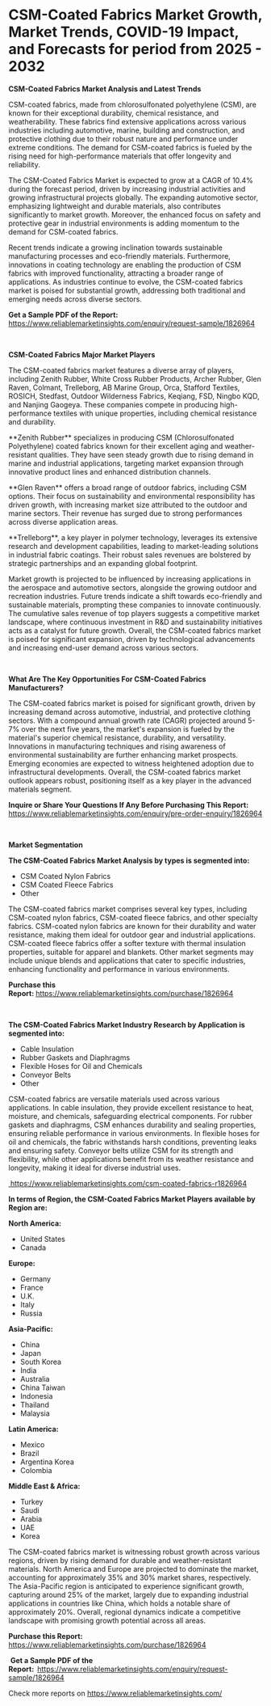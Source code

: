 <p><h1>CSM-Coated Fabrics Market Growth, Market Trends, COVID-19 Impact, and Forecasts for period from 2025 - 2032</h1></p><p><strong>CSM-Coated Fabrics Market Analysis and Latest Trends</strong></p>
<p><p>CSM-coated fabrics, made from chlorosulfonated polyethylene (CSM), are known for their exceptional durability, chemical resistance, and weatherability. These fabrics find extensive applications across various industries including automotive, marine, building and construction, and protective clothing due to their robust nature and performance under extreme conditions. The demand for CSM-coated fabrics is fueled by the rising need for high-performance materials that offer longevity and reliability.</p><p>The CSM-Coated Fabrics Market is expected to grow at a CAGR of 10.4% during the forecast period, driven by increasing industrial activities and growing infrastructural projects globally. The expanding automotive sector, emphasizing lightweight and durable materials, also contributes significantly to market growth. Moreover, the enhanced focus on safety and protective gear in industrial environments is adding momentum to the demand for CSM-coated fabrics.</p><p>Recent trends indicate a growing inclination towards sustainable manufacturing processes and eco-friendly materials. Furthermore, innovations in coating technology are enabling the production of CSM fabrics with improved functionality, attracting a broader range of applications. As industries continue to evolve, the CSM-coated fabrics market is poised for substantial growth, addressing both traditional and emerging needs across diverse sectors.</p></p>
<p><strong>Get a Sample PDF of the Report:&nbsp;</strong> <a href="https://www.reliablemarketinsights.com/enquiry/request-sample/1826964?utm_campaign=3517&utm_medium=2&utm_source=Github&utm_content=ia&utm_term=03042025&utm_id=csm-coated-fabrics">https://www.reliablemarketinsights.com/enquiry/request-sample/1826964</a></p>
<p>&nbsp;</p>
<p><strong>CSM-Coated Fabrics Major Market Players</strong></p>
<p><p>The CSM-coated fabrics market features a diverse array of players, including Zenith Rubber, White Cross Rubber Products, Archer Rubber, Glen Raven, Colmant, Trelleborg, AB Marine Group, Orca, Stafford Textiles, ROSICH, Stedfast, Outdoor Wilderness Fabrics, Keqiang, FSD, Ningbo KQD, and Nanjing Gaogeya. These companies compete in producing high-performance textiles with unique properties, including chemical resistance and durability.</p><p>**Zenith Rubber** specializes in producing CSM (Chlorosulfonated Polyethylene) coated fabrics known for their excellent aging and weather-resistant qualities. They have seen steady growth due to rising demand in marine and industrial applications, targeting market expansion through innovative product lines and enhanced distribution channels.</p><p>**Glen Raven** offers a broad range of outdoor fabrics, including CSM options. Their focus on sustainability and environmental responsibility has driven growth, with increasing market size attributed to the outdoor and marine sectors. Their revenue has surged due to strong performances across diverse application areas.</p><p>**Trelleborg**, a key player in polymer technology, leverages its extensive research and development capabilities, leading to market-leading solutions in industrial fabric coatings. Their robust sales revenues are bolstered by strategic partnerships and an expanding global footprint.</p><p>Market growth is projected to be influenced by increasing applications in the aerospace and automotive sectors, alongside the growing outdoor and recreation industries. Future trends indicate a shift towards eco-friendly and sustainable materials, prompting these companies to innovate continuously. The cumulative sales revenue of top players suggests a competitive market landscape, where continuous investment in R&D and sustainability initiatives acts as a catalyst for future growth. Overall, the CSM-coated fabrics market is poised for significant expansion, driven by technological advancements and increasing end-user demand across various sectors.</p></p>
<p>&nbsp;</p>
<p><strong>What Are The Key Opportunities For CSM-Coated Fabrics Manufacturers?</strong></p>
<p><p>The CSM-coated fabrics market is poised for significant growth, driven by increasing demand across automotive, industrial, and protective clothing sectors. With a compound annual growth rate (CAGR) projected around 5-7% over the next five years, the market's expansion is fueled by the material's superior chemical resistance, durability, and versatility. Innovations in manufacturing techniques and rising awareness of environmental sustainability are further enhancing market prospects. Emerging economies are expected to witness heightened adoption due to infrastructural developments. Overall, the CSM-coated fabrics market outlook appears robust, positioning itself as a key player in the advanced materials segment.</p></p>
<p><strong>Inquire or Share Your Questions If Any Before Purchasing This Report:</strong> <a href="https://www.reliablemarketinsights.com/enquiry/pre-order-enquiry/1826964?utm_campaign=3517&utm_medium=2&utm_source=Github&utm_content=ia&utm_term=03042025&utm_id=csm-coated-fabrics">https://www.reliablemarketinsights.com/enquiry/pre-order-enquiry/1826964</a></p>
<p>&nbsp;</p>
<p><strong>Market Segmentation</strong></p>
<p><strong>The CSM-Coated Fabrics Market Analysis by types is segmented into:</strong></p>
<p><ul><li>CSM Coated Nylon Fabrics</li><li>CSM Coated Fleece Fabrics</li><li>Other</li></ul></p>
<p><p>The CSM-coated fabrics market comprises several key types, including CSM-coated nylon fabrics, CSM-coated fleece fabrics, and other specialty fabrics. CSM-coated nylon fabrics are known for their durability and water resistance, making them ideal for outdoor gear and industrial applications. CSM-coated fleece fabrics offer a softer texture with thermal insulation properties, suitable for apparel and blankets. Other market segments may include unique blends and applications that cater to specific industries, enhancing functionality and performance in various environments.</p></p>
<p><strong>Purchase this Report:&nbsp;</strong><a href="https://www.reliablemarketinsights.com/purchase/1826964?utm_campaign=3517&utm_medium=2&utm_source=Github&utm_content=ia&utm_term=03042025&utm_id=csm-coated-fabrics">https://www.reliablemarketinsights.com/purchase/1826964</a></p>
<p>&nbsp;</p>
<p><strong>The CSM-Coated Fabrics Market Industry Research by Application is segmented into:</strong></p>
<p><ul><li>Cable Insulation</li><li>Rubber Gaskets and Diaphragms</li><li>Flexible Hoses for Oil and Chemicals</li><li>Conveyor Belts</li><li>Other</li></ul></p>
<p><p>CSM-coated fabrics are versatile materials used across various applications. In cable insulation, they provide excellent resistance to heat, moisture, and chemicals, safeguarding electrical components. For rubber gaskets and diaphragms, CSM enhances durability and sealing properties, ensuring reliable performance in various environments. In flexible hoses for oil and chemicals, the fabric withstands harsh conditions, preventing leaks and ensuring safety. Conveyor belts utilize CSM for its strength and flexibility, while other applications benefit from its weather resistance and longevity, making it ideal for diverse industrial uses.</p></p>
<p><a href="https://www.reliablemarketinsights.com/csm-coated-fabrics-r1826964?utm_campaign=3517&utm_medium=2&utm_source=Github&utm_content=ia&utm_term=03042025&utm_id=csm-coated-fabrics">&nbsp;https://www.reliablemarketinsights.com/csm-coated-fabrics-r1826964</a></p>
<p><strong>In terms of Region, the CSM-Coated Fabrics Market Players available by Region are:</strong></p>
<p>
    <p> <strong> North America: </strong>
        <ul>
            <li>United States</li>
            <li>Canada</li>
        </ul>
        </p> 
    <p> <strong> Europe: </strong>
        <ul>
            <li>Germany</li>
            <li>France</li>
            <li>U.K.</li>
            <li>Italy</li>
            <li>Russia</li>
        </ul>
        </p> 
    <p> <strong> Asia-Pacific: </strong>
        <ul>
            <li>China</li>
            <li>Japan</li>
            <li>South Korea</li>
            <li>India</li>
            <li>Australia</li>
            <li>China Taiwan</li>
            <li>Indonesia</li>
            <li>Thailand</li>
            <li>Malaysia</li>
        </ul>
        </p> 
    <p> <strong> Latin America: </strong>
        <ul>
            <li>Mexico</li>
            <li>Brazil</li>
            <li>Argentina Korea</li>
            <li>Colombia</li>
        </ul>
        </p> 
    <p> <strong> Middle East & Africa: </strong>
        <ul>
            <li>Turkey</li>
            <li>Saudi</li>
            <li>Arabia</li>
            <li>UAE</li>
            <li>Korea</li>
        </ul>
    </p>
    </p>
<p><p>The CSM-coated fabrics market is witnessing robust growth across various regions, driven by rising demand for durable and weather-resistant materials. North America and Europe are projected to dominate the market, accounting for approximately 35% and 30% market shares, respectively. The Asia-Pacific region is anticipated to experience significant growth, capturing around 25% of the market, largely due to expanding industrial applications in countries like China, which holds a notable share of approximately 20%. Overall, regional dynamics indicate a competitive landscape with promising growth potential across all areas.</p></p>
<p><strong>Purchase this Report: </strong><a href="https://www.reliablemarketinsights.com/purchase/1826964?utm_campaign=3517&utm_medium=2&utm_source=Github&utm_content=ia&utm_term=03042025&utm_id=csm-coated-fabrics">https://www.reliablemarketinsights.com/purchase/1826964</a></p>
<p>&nbsp;<strong>Get a Sample PDF of the Report:&nbsp;&nbsp;</strong><a href="https://www.reliablemarketinsights.com/enquiry/request-sample/1826964?utm_campaign=3517&utm_medium=2&utm_source=Github&utm_content=ia&utm_term=03042025&utm_id=csm-coated-fabrics">https://www.reliablemarketinsights.com/enquiry/request-sample/1826964</a></p>
<p><strong></strong></p>
<p>Check more reports on <a href="https://www.reliablemarketinsights.com/?utm_campaign=3517&utm_medium=2&utm_source=Github&utm_content=ia&utm_term=03042025&utm_id=csm-coated-fabrics">https://www.reliablemarketinsights.com/</a></p>
